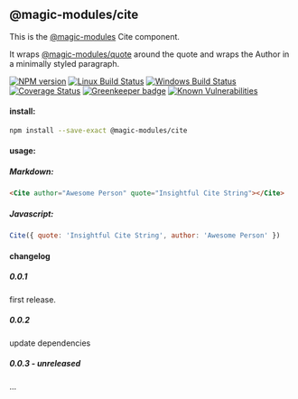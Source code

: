 ## @magic-modules/cite

This is the [@magic-modules](https://github.com/magic-modules) Cite component.

It wraps [@magic-modules/quote](https://github.com/magic-modules/quote) around the quote
and wraps the Author in a minimally styled paragraph.

[![NPM version][npm-image]][npm-url]
[![Linux Build Status][travis-image]][travis-url]
[![Windows Build Status][appveyor-image]][appveyor-url]
[![Coverage Status][coveralls-image]][coveralls-url]
[![Greenkeeper badge][greenkeeper-image]][greenkeeper-url]
[![Known Vulnerabilities][snyk-image]][snyk-url]

#### install:
```bash
npm install --save-exact @magic-modules/cite
```

#### usage:

##### Markdown:

```markdown
<Cite author="Awesome Person" quote="Insightful Cite String"></Cite>
```

##### Javascript:

```javascript
Cite({ quote: 'Insightful Cite String', author: 'Awesome Person' })
```

#### changelog

##### 0.0.1
first release.

##### 0.0.2
update dependencies

##### 0.0.3 - unreleased
...

[npm-image]: https://img.shields.io/npm/v/@magic-modules/cite.svg
[npm-url]: https://www.npmjs.com/package/@magic-modules/cite
[travis-image]: https://img.shields.io/travis/com/magic-modules/cite/master
[travis-url]: https://travis-ci.com/magic-modules/cite
[appveyor-image]: https://img.shields.io/appveyor/ci/magicmodules/cite/master.svg
[appveyor-url]: https://ci.appveyor.com/project/magicmodules/cite/branch/master
[coveralls-image]: https://coveralls.io/repos/github/magic-modules/cite/badge.svg
[coveralls-url]: https://coveralls.io/github/magic-modules/cite
[greenkeeper-image]: https://badges.greenkeeper.io/magic-modules/cite.svg
[greenkeeper-url]: https://badges.greenkeeper.io/magic-modules/cite.svg
[snyk-image]: https://snyk.io/test/github/magic-modules/cite/badge.svg
[snyk-url]: https://snyk.io/test/github/magic-modules/cite

